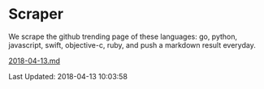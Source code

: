 # Scraper

We scrape the github trending page of these languages: go, python, javascript, swift, objective-c, ruby, and push a markdown result everyday.

[2018-04-13.md](https://github.com/henson/Scraper/blob/master/2018-04-13.md)

Last Updated: 2018-04-13 10:03:58